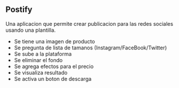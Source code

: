 ## Postify
Una aplicacion que permite crear publicacion para las redes sociales usando una plantilla. 

- Se tiene una imagen de producto 
- Se pregunta de lista de tamanos (Instagram/FaceBook/Twitter)
- Se sube a la plataforma
- Se eliminar el fondo
- Se agrega efectos para el precio
- Se visualiza resultado
- Se activa un boton de descarga

